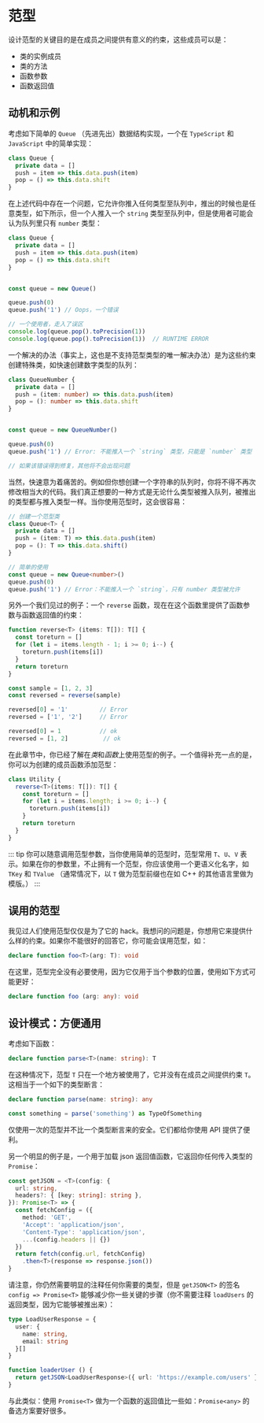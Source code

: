 # 范型

设计范型的关键目的是在成员之间提供有意义的约束，这些成员可以是：

- 类的实例成员
- 类的方法
- 函数参数
- 函数返回值

## 动机和示例

考虑如下简单的 `Queue` （先进先出）数据结构实现，一个在 `TypeScript` 和 `JavaScript` 中的简单实现：

```ts
class Queue {
  private data = []
  push = item => this.data.push(item)
  pop = () => this.data.shift
}
```

在上述代码中存在一个问题，它允许你推入任何类型至队列中，推出的时候也是任意类型，如下所示，但一个人推入一个 `string` 类型至队列中，但是使用者可能会认为队列里只有 `number` 类型：

```ts
class Queue {
  private data = []
  push = item => this.data.push(item)
  pop = () => this.data.shift
}


const queue = new Queue()

queue.push(0)
queue.push('1') // Oops，一个错误

// 一个使用者，走入了误区
console.log(queue.pop().toPrecision(1))
console.log(queue.pop().toPrecision(1))  // RUNTIME ERROR
```

一个解决的办法（事实上，这也是不支持范型类型的唯一解决办法）是为这些约束创建特殊类，如快速创建数字类型的队列：

```ts
class QueueNumber {
  private data = []
  push = (item: number) => this.data.push(item)
  pop = (): number => this.data.shift
}


const queue = new QueueNumber()

queue.push(0)
queue.push('1') // Error: 不能推入一个 `string` 类型，只能是 `number` 类型

// 如果该错误得到修复，其他将不会出现问题
```

当然，快速意为着痛苦的。例如但你想创建一个字符串的队列时，你将不得不再次修改相当大的代码。我们真正想要的一种方式是无论什么类型被推入队列，被推出的类型都与推入类型一样。当你使用范型时，这会很容易：

```ts
// 创建一个范型类
class Queue<T> {
  private data = []
  push = (item: T) => this.data.push(item)
  pop = (): T => this.data.shift()
}

// 简单的使用
const queue = new Queue<number>()
queue.push(0)
queue.push('1') // Error：不能推入一个 `string`，只有 number 类型被允许
```

另外一个我们见过的例子：一个 `reverse` 函数，现在在这个函数里提供了函数参数与函数返回值的约束：

```ts
function reverse<T> (items: T[]): T[] {
  const toreturn = []
  for (let i = items.length - 1; i >= 0; i--) {
    toreturn.push(items[i])
  }
  return toreturn
}

const sample = [1, 2, 3]
const reversed = reverse(sample)

reversed[0] = '1'         // Error
reversed = ['1', '2']     // Error

reversed[0] = 1           // ok
reversed = [1, 2]          // ok
```

在此章节中，你已经了解在*类*和*函数*上使用范型的例子。一个值得补充一点的是，你可以为创建的成员函数添加范型：

```ts
class Utility {
  reverse<T>(items: T[]): T[] {
    const toreturn = []
    for (let i = items.length; i >= 0; i--) {
      toreturn.push(items[i])
    }
    return toreturn
  }
}
```

::: tip
你可以随意调用范型参数，当你使用简单的范型时，范型常用 `T`、`U`、`V` 表示。如果在你的参数里，不止拥有一个范型，你应该使用一个更语义化名字，如 `TKey` 和 `TValue` （通常情况下，以 `T` 做为范型前缀也在如 C++ 的其他语言里做为模版。）
:::

## 误用的范型

我见过人们使用范型仅仅是为了它的 hack。我想问的问题是，你想用它来提供什么样的约束。如果你不能很好的回答它，你可能会误用范型，如：

```ts
declare function foo<T>(arg: T): void
```

在这里，范型完全没有必要使用，因为它仅用于当个参数的位置，使用如下方式可能更好：

```ts
declare function foo (arg: any): void
```

## 设计模式：方便通用

考虑如下函数：

```ts
declare function parse<T>(name: string): T
```

在这种情况下，范型 `T` 只在一个地方被使用了，它并没有在成员之间提供约束 `T`。这相当于一个如下的类型断言：

```ts
declare function parse(name: string): any

const something = parse('something') as TypeOfSomething
```

仅使用一次的范型并不比一个类型断言来的安全。它们都给你使用 API 提供了便利。

另一个明显的例子是，一个用于加载 json 返回值函数，它返回你任何传入类型的 `Promise`：

```ts
const getJSON = <T>(config: {
  url: string,
  headers?: { [key: string]: string },
}): Promise<T> => {
  const fetchConfig = ({
    method: 'GET',
    'Accept': 'application/json',
    'Content-Type': 'application/json',
    ...(config.headers || {})
  })
  return fetch(config.url, fetchConfig)
    .then<T>(response => response.json())
}
```

请注意，你仍然需要明显的注释任何你需要的类型，但是 `getJSON<T>` 的签名 `config => Promise<T>` 能够减少你一些关键的步骤（你不需要注释 `loadUsers` 的返回类型，因为它能够被推出来）：

```ts
type LoadUserResponse = {
  user: {
    name: string,
    email: string
  }[]
}

function loaderUser () {
  return getJSON<LoadUserResponse>({ url: 'https://example.com/users' })
}
```

与此类似：使用 `Promise<T>` 做为一个函数的返回值比一些如：`Promise<any>` 的备选方案要好很多。